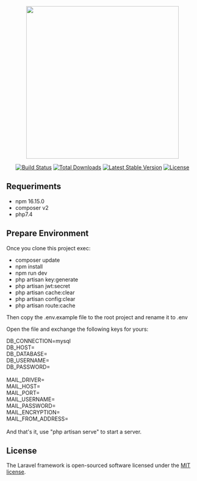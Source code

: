 <p align="center"><a href="https://laravel.com" target="_blank"><img src="https://raw.githubusercontent.com/laravel/art/master/logo-lockup/5%20SVG/2%20CMYK/1%20Full%20Color/laravel-logolockup-cmyk-red.svg" width="400"></a></p>

<p align="center">
<a href="https://travis-ci.org/laravel/framework"><img src="https://travis-ci.org/laravel/framework.svg" alt="Build Status"></a>
<a href="https://packagist.org/packages/laravel/framework"><img src="https://img.shields.io/packagist/dt/laravel/framework" alt="Total Downloads"></a>
<a href="https://packagist.org/packages/laravel/framework"><img src="https://img.shields.io/packagist/v/laravel/framework" alt="Latest Stable Version"></a>
<a href="https://packagist.org/packages/laravel/framework"><img src="https://img.shields.io/packagist/l/laravel/framework" alt="License"></a>
</p>

## Requeriments 

- npm 16.15.0
- composer v2
- php7.4

## Prepare Environment

Once you clone this project exec:

- composer update
- npm install
- npm run dev
- php artisan key:generate
- php artisan jwt:secret
- php artisan cache:clear
- php artisan config:clear
- php artisan route:cache

Then copy the .env.example file to the root project and rename it to .env

Open the file and exchange the following keys for yours:

DB_CONNECTION=mysql <br/>
DB_HOST=<br/>
DB_DATABASE=<br/>
DB_USERNAME=<br/>
DB_PASSWORD=<br/>
<br/>
MAIL_DRIVER=<br/>
MAIL_HOST=<br/>
MAIL_PORT=<br/>
MAIL_USERNAME=<br/>
MAIL_PASSWORD=<br/>
MAIL_ENCRYPTION=<br/>
MAIL_FROM_ADDRESS=<br/>
<br/>
And that's it, use "php artisan serve" to start a server.

## License

The Laravel framework is open-sourced software licensed under the [MIT license](https://opensource.org/licenses/MIT).
